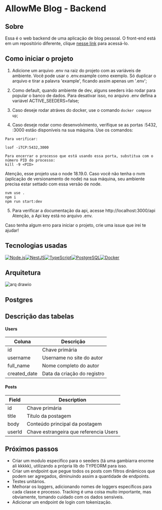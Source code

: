 # AllowMe Blog - Backend
 

## Sobre

Essa é o web backend de uma aplicação de blog pessoal.
O front-end está em um repositório diferente, clique [nesse link](https://github.com/nathborges/allowme-blog-front) para acessá-lo.


## Como iniciar o projeto


1. Adicione um arquivo .env na raiz do projeto com as variáveis de ambiente. Você pode usar o .env.example como exemplo. Só duplicar o arquivo e tirar a palavra 'example', ficando assim apenas um '.env';
2. Como default, quando ambiente de dev, alguns seeders irão rodar para popular o banco de dados. Para desativar isso, no arquivo .env defina a variável ACTIVE_SEEDERS=false;

3. Caso deseje rodar atráves do docker, use o comando `docker compose up`;
4. Caso deseje rodar como desenvolvimento, verifique se as portas :5432, :3000 estão disponíveis na sua máquina.
Use os comandos:
```
Para verificar:

lsof -iTCP:5432,3000 

Para encerrar o processo que está usando essa porta, substitua com o número PID do processo:
kill -9 <PID> 
```

Atenção, esse projeto usa o node 18.19.0. Caso você não tenha o nvm (aplicação de versionamento de node) na sua máquina, seu ambiente precisa estar settado com essa versão de node.

```
nvm use .
npm i
npm run start:dev
```
5. Para verificar a documentação da api, acesse http://localhost:3000/api
Atenção, a Api key está no arquivo .env.

 Caso tenha algum erro para iniciar o projeto, crie uma issue que irei te ajudar!
 
 ## Tecnologias usadas
 
<div style="display:flex">
<a href="https://nodejs.org/"><img src="https://img.shields.io/badge/-Node.js-339933?style=flat-square&logo=node.js&logoColor=white" alt="Node.js"/></a>
  <a href="https://nestjs.com/"><img src="https://img.shields.io/badge/-NestJs-ea2845?style=flat-square&logo=nestjs&logoColor=white" alt="NestJS"/></a>
<a href="https://www.typescriptlang.org/"><img src="https://img.shields.io/badge/-TypeScript-3178C6?style=flat-square&logo=typescript&logoColor=white" alt="TypeScript"/></a>
<a href="https://www.postgresql.org/"><img src="https://img.shields.io/badge/-PostgreSQL-336791?style=flat-square&logo=postgresql&logoColor=white" alt="PostgreSQL"/></a> 
  <a href="https://www.docker.com/"><img src="https://img.shields.io/badge/-Docker-2496ED?style=flat-square&logo=docker&logoColor=white" alt="Docker"/></a>
</div>


## Arquitetura

![arq drawio](https://github.com/nathborges/allowme-blog/assets/84536972/76dbc051-f5cf-4a64-b14c-8699bf8b4263)

## Postgres 
## Descrição das tabelas

#### Users
Coluna | Descrição
----|----
id| Chave primária
username| Username no site do autor
full_name | Nome completo do autor
created_date | Data da criação do registro


#### Posts
Field | Description
----|-------
 id | Chave primária
 title | Título da postagem
 body | Conteúdo principal da postagem
 userId | Chave estrangeira que referencia Users

 ## Próximos passos
 - Criar um modulo especifico para o seeders (tá uma gambiarra enorme ali kkkkk), utilizando a própria lib do TYPEORM para isso.
 - Criar um endpoint que pegue todos os posts com filtros dinâmicos que podem ser agregados, diminuindo assim a quantidade de endpoints.
 - Testes unitários.
 - Melhorar os loggers, adicionando nomes de loggers específicos para cada classe e processo. Tracking é uma coisa muito importante, mas obviamente, tomando cuidado com os dados sensíveis.
 - Adicionar um endpoint de login com tokenização.

